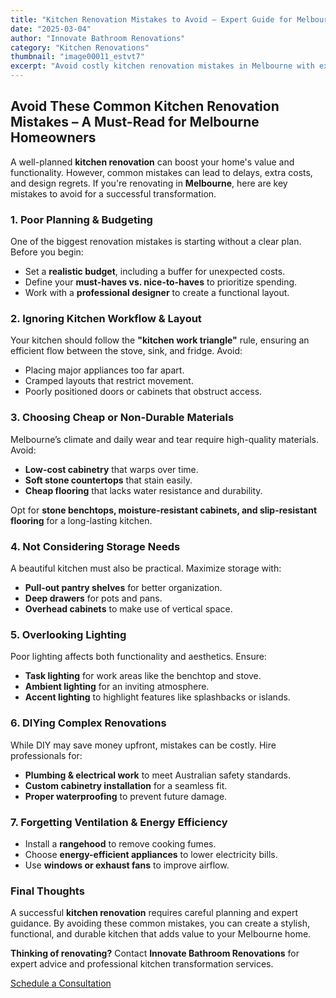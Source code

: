 ```yaml
---
title: "Kitchen Renovation Mistakes to Avoid – Expert Guide for Melbourne Homeowners"
date: "2025-03-04"
author: "Innovate Bathroom Renovations"
category: "Kitchen Renovations"
thumbnail: "image00011_estvt7"
excerpt: "Avoid costly kitchen renovation mistakes in Melbourne with expert advice. Learn how to plan effectively, choose the right materials, and ensure a seamless upgrade for your home."
---
```


## Avoid These Common Kitchen Renovation Mistakes – A Must-Read for Melbourne Homeowners

A well-planned **kitchen renovation** can boost your home's value and functionality. However, common mistakes can lead to delays, extra costs, and design regrets. If you're renovating in **Melbourne**, here are key mistakes to avoid for a successful transformation.

### 1. Poor Planning & Budgeting
One of the biggest renovation mistakes is starting without a clear plan. Before you begin:

- Set a **realistic budget**, including a buffer for unexpected costs.
- Define your **must-haves vs. nice-to-haves** to prioritize spending.
- Work with a **professional designer** to create a functional layout.

### 2. Ignoring Kitchen Workflow & Layout
Your kitchen should follow the **"kitchen work triangle"** rule, ensuring an efficient flow between the stove, sink, and fridge. Avoid:

- Placing major appliances too far apart.
- Cramped layouts that restrict movement.
- Poorly positioned doors or cabinets that obstruct access.

### 3. Choosing Cheap or Non-Durable Materials
Melbourne’s climate and daily wear and tear require high-quality materials. Avoid:

- **Low-cost cabinetry** that warps over time.
- **Soft stone countertops** that stain easily.
- **Cheap flooring** that lacks water resistance and durability.

Opt for **stone benchtops, moisture-resistant cabinets, and slip-resistant flooring** for a long-lasting kitchen.

### 4. Not Considering Storage Needs
A beautiful kitchen must also be practical. Maximize storage with:

- **Pull-out pantry shelves** for better organization.
- **Deep drawers** for pots and pans.
- **Overhead cabinets** to make use of vertical space.

### 5. Overlooking Lighting
Poor lighting affects both functionality and aesthetics. Ensure:

- **Task lighting** for work areas like the benchtop and stove.
- **Ambient lighting** for an inviting atmosphere.
- **Accent lighting** to highlight features like splashbacks or islands.

### 6. DIYing Complex Renovations
While DIY may save money upfront, mistakes can be costly. Hire professionals for:

- **Plumbing & electrical work** to meet Australian safety standards.
- **Custom cabinetry installation** for a seamless fit.
- **Proper waterproofing** to prevent future damage.

### 7. Forgetting Ventilation & Energy Efficiency
- Install a **rangehood** to remove cooking fumes.
- Choose **energy-efficient appliances** to lower electricity bills.
- Use **windows or exhaust fans** to improve airflow.

### Final Thoughts
A successful **kitchen renovation** requires careful planning and expert guidance. By avoiding these common mistakes, you can create a stylish, functional, and durable kitchen that adds value to your Melbourne home.

**Thinking of renovating?** Contact **Innovate Bathroom Renovations** for expert advice and professional kitchen transformation services.

[Schedule a Consultation](/contact)

